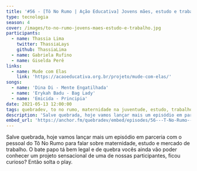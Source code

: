 ```yaml
---
title: '#56 - [Tô No Rumo | Ação Educativa] Jovens mães, estudo e trabalho'
type: tecnologia
season: 4 
cover: /images/to-no-rumo-jovens-maes-estudo-e-trabalho.jpg
participants:
  - name: Thassia Lima
    twitter: ThassiaLays
    github: ThassiaLima
  - name: Gabriela Rufino
  - name: Giselda Perê
links:
  - name: Mude com Elas
    link: 'https://acaoeducativa.org.br/projeto/mude-com-elas/'
songs:
  - name: 'Dina Di - Mente Engatilhada'
  - name: 'Erykah Badu - Bag Lady'
  - name: 'Emicida - Principia'
date: 2021-05-13 12:00:00
tags: quebradev, to no rumo, maternidade na juventude, estudo, trabalho
description: 'Salve quebrada, hoje vamos lançar mais um episódio em parceria com o pessoal do Tô No Rumo para falar sobre maternidade, estudo e mercado de trabalho.'
embed_url: 'https://anchor.fm/quebradev/embed/episodes/56---T-No-Rumo--Ao-Educativa-Jovens-mes--estudo-e-trabalho-e10oibb'
---
```


Salve quebrada, hoje vamos lançar mais um episódio em parceria com o pessoal do Tô No Rumo para falar sobre maternidade, estudo e mercado de trabalho. O bate papo tá bem legal e de quebra vocês ainda vão poder conhecer um projeto sensacional de uma de nossas participantes, ficou curioso? Então solta o play.
